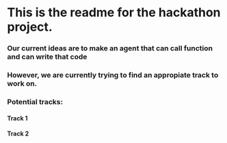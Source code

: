 # This is the readme for the hackathon project.

### Our current ideas are to make an agent that can call function and can write that code

### However, we are currently trying to find an appropiate track to work on. 

### Potential tracks:
#### Track 1
#### Track 2
